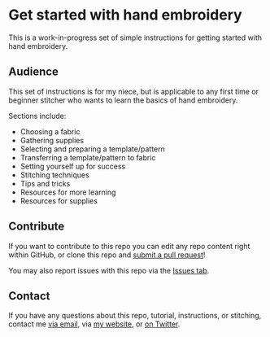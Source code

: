 # Get started with hand embroidery

This is a work-in-progress set of simple instructions for getting started with hand embroidery.

## Audience

This set of instructions is for my niece, but is applicable to any first time or beginner stitcher who wants to learn the basics of hand embroidery.

Sections include:

*  Choosing a fabric
*  Gathering supplies
*  Selecting and preparing a template/pattern
*  Transferring a template/pattern to fabric
*  Setting yourself up for success
*  Stitching techniques
*  Tips and tricks
*  Resources for more learning
*  Resources for supplies

## Contribute

If you want to contribute to this repo you can edit any repo content right within GitHub, or clone this repo and [submit a pull request](https://github.com/shrielenee/embroidery-basics/compare)!

You may also report issues with this repo via the [Issues tab](https://github.com/shrielenee/embroidery-basics/issues).

## Contact

If you have any questions about this repo, tutorial, instructions, or stitching, contact me [via email](mailto:whitespacewords@gmail.com), via [my website](https://www.whitespacewords.com/contact), or [on Twitter](https://twitter.com/shrielenee).
